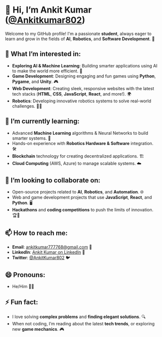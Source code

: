 # 👋 Hi, I’m **Ankit Kumar** ([@Ankitkumar802](https://github.com/Ankitkumar))  

Welcome to my GitHub profile! I'm a passionate **student**, always eager to learn and grow in the fields of **AI**, **Robotics**, and **Software Development**. 🚀

## 👀 What I’m interested in:
- **Exploring AI & Machine Learning**: Building smarter applications using AI to make the world more efficient. 🤖
- **Game Development**: Designing engaging and fun games using **Python**, **Pygame**, and **Unity**. 🎮
- **Web Development**: Creating sleek, responsive websites with the latest tech stacks (**HTML**, **CSS**, **JavaScript**, **React**, and more!). 🌍
- **Robotics**: Developing innovative robotics systems to solve real-world challenges. 🦾✨

## 🌱 I’m currently learning:
- Advanced **Machine Learning** algorithms & Neural Networks to build smarter systems. 🧠
- Hands-on experience with **Robotics Hardware & Software** integration. 🛠️
- **Blockchain** technology for creating decentralized applications. 🏗️
- **Cloud Computing** (AWS, Azure) to manage scalable systems. ☁️

## 💞️ I’m looking to collaborate on:
- Open-source projects related to **AI**, **Robotics**, and **Automation**. 🌐
- Web and game development projects that use **JavaScript**, **React**, and **Python**. 🖥️
- **Hackathons** and **coding competitions** to push the limits of innovation. 🏆🚀

## 📫 How to reach me:
- **Email**: [ankitkumar777768@gmail.com](mailto:ankitkumar777768@gmail.com) 📧
- **LinkedIn**: [Ankit Kumar on LinkedIn](https://www.linkedin.com/in/ankitkumar802) 💼
- **Twitter**: [@AnkitKumar802](https://twitter.com/AnkitKumar802) 🐦

## 😄 Pronouns:
- He/Him 🙋‍♂️

## ⚡ Fun fact:
- I love solving **complex problems** and **finding elegant solutions**. 🔍
- When not coding, I’m reading about the latest **tech trends**, or exploring new **game mechanics**. 🎮
